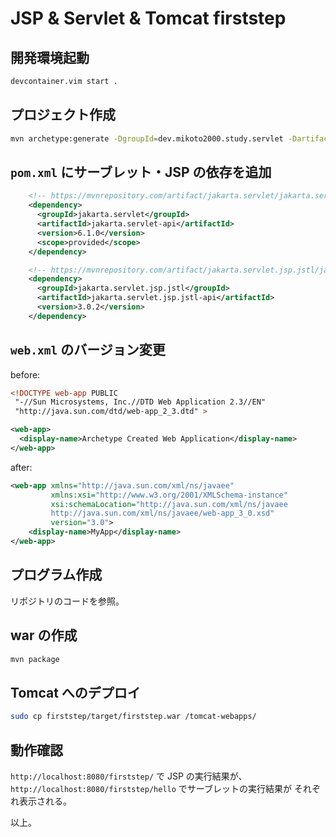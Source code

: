 # JSP & Servlet & Tomcat firststep

## 開発環境起動

```sh
devcontainer.vim start .
```

## プロジェクト作成

```sh
mvn archetype:generate -DgroupId=dev.mikoto2000.study.servlet -DartifactId=firststep -DarchetypeArtifactId=maven-archetype-webapp -DinteractiveMode=false
```

## `pom.xml` にサーブレット・JSP の依存を追加

```xml
    <!-- https://mvnrepository.com/artifact/jakarta.servlet/jakarta.servlet-api -->
    <dependency>
      <groupId>jakarta.servlet</groupId>
      <artifactId>jakarta.servlet-api</artifactId>
      <version>6.1.0</version>
      <scope>provided</scope>
    </dependency>

    <!-- https://mvnrepository.com/artifact/jakarta.servlet.jsp.jstl/jakarta.servlet.jsp.jstl-api -->
    <dependency>
      <groupId>jakarta.servlet.jsp.jstl</groupId>
      <artifactId>jakarta.servlet.jsp.jstl-api</artifactId>
      <version>3.0.2</version>
    </dependency>
```

## `web.xml` のバージョン変更

before:

```xml
<!DOCTYPE web-app PUBLIC
 "-//Sun Microsystems, Inc.//DTD Web Application 2.3//EN"
 "http://java.sun.com/dtd/web-app_2_3.dtd" >

<web-app>
  <display-name>Archetype Created Web Application</display-name>
</web-app>
```

after:

```xml
<web-app xmlns="http://java.sun.com/xml/ns/javaee"
         xmlns:xsi="http://www.w3.org/2001/XMLSchema-instance"
         xsi:schemaLocation="http://java.sun.com/xml/ns/javaee 
         http://java.sun.com/xml/ns/javaee/web-app_3_0.xsd"
         version="3.0">
    <display-name>MyApp</display-name>
</web-app>
```

## プログラム作成

リポジトリのコードを参照。


## war の作成

```sh
mvn package
```

## Tomcat へのデプロイ

```sh
sudo cp firststep/target/firststep.war /tomcat-webapps/
```

## 動作確認

`http://localhost:8080/firststep/` で JSP の実行結果が、
`http://localhost:8080/firststep/hello` でサーブレットの実行結果が
それぞれ表示される。

以上。

